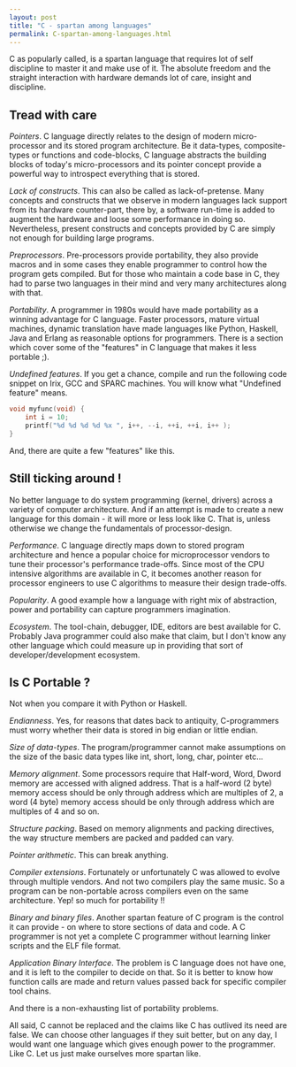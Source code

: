 ```yaml
---
layout: post
title: "C - spartan among languages"
permalink: C-spartan-among-languages.html
---
```


C as popularly called, is a spartan language that requires lot of self
discipline to master it and make use of it. The absolute freedom and the
straight interaction with hardware demands lot of care, insight and discipline.

Tread with care
---------------

*Pointers*. C language directly relates to the design of modern 
micro-processor and its stored program architecture. Be it data-types,
composite-types or functions and code-blocks, C language abstracts the
building blocks of today's micro-processors and its pointer concept provide a
powerful way to introspect everything that is stored.

*Lack of constructs*. This can also be called as lack-of-pretense. Many
concepts and constructs that we observe in modern languages lack support
from its hardware counter-part, there by, a software run-time is added to
augment the hardware and loose some performance in doing so.
Nevertheless, present constructs and concepts provided by C are simply not
enough for building large programs.

*Preprocessors*. Pre-processors provide portability, they also provide 
macros and in some cases they enable programmer to control how the program
gets compiled. But for those who maintain a code base in C, they had to parse
two languages in their mind and very many architectures along with that.

*Portability*. A programmer in 1980s would have made portability as a
winning advantage for C language. Faster processors, mature virtual machines,
dynamic translation have made languages like Python, Haskell, Java and Erlang
as reasonable options for programmers. There is a section which cover some of
the "features" in C language that makes it less portable ;).

*Undefined features*. If you get a chance, compile and run the following code
snippet on Irix, GCC and SPARC machines. You will know what "Undefined feature"
means.

```C
void myfunc(void) {
    int i = 10;
    printf("%d %d %d %d %x ", i++, --i, ++i, ++i, i++ );
}
```

And, there are quite a few "features" like this.

Still ticking around !
----------------------

No better language to do system programming (kernel, drivers) across a variety
of computer architecture. And if an attempt is made to create a new language
for this domain - it will more or less look like C. That is, unless otherwise
we change the fundamentals of processor-design.

*Performance*. C language directly maps down to stored program architecture
and hence a popular choice for microprocessor vendors to tune their processor's
performance trade-offs. Since most of the CPU intensive algorithms are
available in C, it becomes another reason for processor engineers to use C
algorithms to measure their design trade-offs.

*Popularity*. A good example how a language with right mix of abstraction,
power and portability can capture programmers imagination.

*Ecosystem*. The tool-chain, debugger, IDE, editors are best available for C.
Probably Java programmer could also make that claim, but I don't know any
other language which could measure up in providing that sort of
developer/development ecosystem.

Is C Portable ?
---------------

Not when you compare it with Python or Haskell.

*Endianness*. Yes, for reasons that dates back to antiquity, C-programmers must 
worry whether their data is stored in big endian or little endian.

*Size of data-types*. The program/programmer cannot make assumptions on the
size of the basic data types like int, short, long, char, pointer etc...

*Memory alignment*. Some processors require that Half-word, Word, Dword
memory are accessed with aligned address. That is a half-word (2 byte) memory
access should be only through address which are multiples of 2, a word (4
byte) memory access should be only through address which are multiples of
4 and so on.

*Structure packing*. Based on memory alignments and packing directives, the way
structure members are packed and padded can vary.

*Pointer arithmetic*. This can break anything.

*Compiler extensions*. Fortunately or unfortunately C was allowed to evolve
through multiple vendors. And not two compilers play the same music. So a
program can be non-portable across compilers even on the same architecture.
Yep! so much for portability !!

*Binary and binary files*. Another spartan feature of C program is the
control it can provide - on where to store sections of data and code. A C
programmer is not yet a complete C programmer without learning linker scripts
and the ELF file format.

*Application Binary Interface*. The problem is C language does not have one,
and it is left to the compiler to decide on that. So it is better to know
how function calls are made and return values passed back for specific
compiler tool chains.

And there is a non-exhausting list of portability problems.

All said, C cannot be replaced and the claims like C has outlived its need are
false. We can choose other languages if they suit better, but on any day, I
would want one language which gives enough power to the programmer. Like C.
Let us just make ourselves more spartan like.
